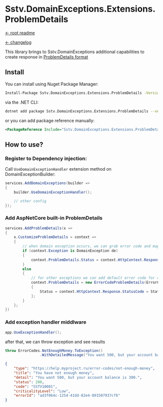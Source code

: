 Sstv.DomainExceptions.Extensions.ProblemDetails
=============

[<- root readme](./../README.md)

[<- changelog](./CHANGELOG.md)

This library brings to Sstv.DomainExceptions additional capabilities to create response in [ProblemDetails format](https://datatracker.ietf.org/doc/rfc9457/)

## Install

You can install using Nuget Package Manager:

```bash
Install-Package Sstv.DomainExceptions.Extensions.ProblemDetails -Version 2.4.0
```

via the .NET CLI:

```bash
dotnet add package Sstv.DomainExceptions.Extensions.ProblemDetails --version 2.4.0
```

or you can add package reference manually:

```xml
<PackageReference Include="Sstv.DomainExceptions.Extensions.ProblemDetails" Version="2.4.0" />
```

## How to use?

### Register to Dependency injection:
Call `UseDomainExceptionHandler` extension method on DomainExceptionBuilder:

```csharp
services.AddDomainExceptions(builder =>
{
    builder.UseDomainExceptionHandler();

    // other config
});
```

### Add AspNetCore built-in ProblemDetails

```csharp
services.AddProblemDetails(x =>
{
    x.CustomizeProblemDetails = context =>
    {
        // when domain exception occurs, we can grab error code and map HTTP status code for him
        if (context.Exception is DomainException de)
        {
            context.ProblemDetails.Status = context.HttpContext.Response.StatusCode = ErrorCodeMapping.MapToStatusCode(de.ErrorCode);
        }
        else
        {
            // for other exceptions we can add default error code for consistent behavior
            context.ProblemDetails = new ErrorCodeProblemDetails(ErrorCodes.Default.GetDescription())
            {
                Status = context.HttpContext.Response.StatusCode = StatusCodes.Status500InternalServerError
            };
        }
    };
})
```

### Add exception handler middlware

```csharp
app.UseExceptionHandler();
```

after that, we can throw exception and see results

```csharp
throw ErrorCodes.NotEnoughMoney.ToException()
                .WithDetailedMessage("You want 500, but your account balance is 300.");
```

```json
{
    "type": "https://help.myproject.ru/error-codes/not-enough-money",
    "title": "You have not enough money",
    "detail": "You want 500, but your account balance is 300.",
    "status": 200,
    "code": "SSTV10001",
    "criticalityLevel": "Low",
    "errorId": "ad3f064c-1254-41dd-82e4-891507937cf6"
}
```